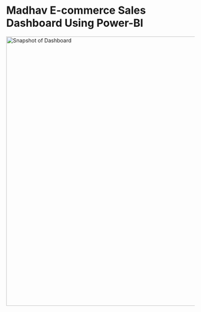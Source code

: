 # Madhav E-commerce Sales Dashboard Using Power-BI

<img width="1306" height="721" alt="Snapshot of Dashboard" src="https://github.com/user-attachments/assets/4f601a03-3f50-4e92-b21d-ef0469296bc9" />

